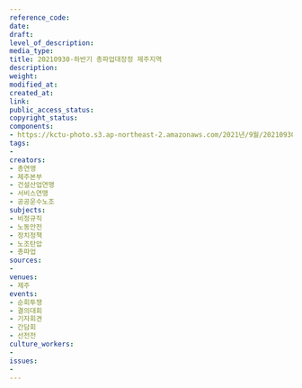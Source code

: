```yaml
---
reference_code: 
date: 
draft: 
level_of_description: 
media_type: 
title: 20210930-하반기 총파업대장정 제주지역
description: 
weight: 
modified_at: 
created_at: 
link: 
public_access_status: 
copyright_status: 
components:
- https://kctu-photo.s3.ap-northeast-2.amazonaws.com/2021년/9월/20210930-하반기+총파업대장정+제주지역/404214_62322_4117.jpg
tags:
- 
creators:
- 총연맹
- 제주본부
- 건설산업연맹
- 서비스연맹
- 공공운수노조
subjects:
- 비정규직
- 노동안전
- 정치정책
- 노조탄압
- 총파업
sources:
- 
venues:
- 제주
events:
- 순회투쟁
- 결의대회
- 기자회견
- 간담회
- 선전전
culture_workers:
- 
issues:
- 
---
```

